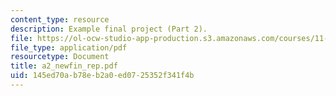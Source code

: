 ```yaml
---
content_type: resource
description: Example final project (Part 2).
file: https://ol-ocw-studio-app-production.s3.amazonaws.com/courses/11-423-information-and-communication-technologies-in-community-development-spring-2004/145ed70ab78eb2a0ed0725352f341f4b_a2_newfin_rep.pdf
file_type: application/pdf
resourcetype: Document
title: a2_newfin_rep.pdf
uid: 145ed70a-b78e-b2a0-ed07-25352f341f4b
---
```

